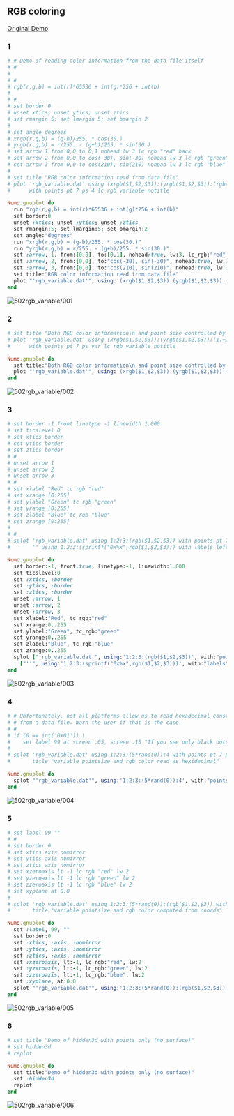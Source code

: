 ## RGB coloring
[Original Demo](http://gnuplot.sourceforge.net/demo_4.6/rgb_variable.html)

### 1

```ruby
# # Demo of reading color information from the data file itself
# #
# 
# #
# rgb(r,g,b) = int(r)*65536 + int(g)*256 + int(b)
# 
# #
# set border 0
# unset xtics; unset ytics; unset ztics
# set rmargin 5; set lmargin 5; set bmargin 2
# 
# set angle degrees
# xrgb(r,g,b) = (g-b)/255. * cos(30.)  
# yrgb(r,g,b) = r/255. - (g+b)/255. * sin(30.)
# set arrow 1 from 0,0 to 0,1 nohead lw 3 lc rgb "red" back
# set arrow 2 from 0,0 to cos(-30), sin(-30) nohead lw 3 lc rgb "green" back
# set arrow 3 from 0,0 to cos(210), sin(210) nohead lw 3 lc rgb "blue" back
# 
# set title "RGB color information read from data file"
# plot 'rgb_variable.dat' using (xrgb($1,$2,$3)):(yrgb($1,$2,$3)):(rgb($1,$2,$3)) \
#      with points pt 7 ps 4 lc rgb variable notitle

Numo.gnuplot do
  run "rgb(r,g,b) = int(r)*65536 + int(g)*256 + int(b)"
  set border:0
  unset :xtics; unset :ytics; unset :ztics
  set rmargin:5; set lmargin:5; set bmargin:2
  set angle:"degrees"
  run "xrgb(r,g,b) = (g-b)/255. * cos(30.)"
  run "yrgb(r,g,b) = r/255. - (g+b)/255. * sin(30.)"
  set :arrow, 1, from:[0,0], to:[0,1], nohead:true, lw:3, lc_rgb:"red", back:true
  set :arrow, 2, from:[0,0], to:"cos(-30), sin(-30)", nohead:true, lw:3, lc_rgb:"green", back:true
  set :arrow, 3, from:[0,0], to:"cos(210), sin(210)", nohead:true, lw:3, lc_rgb:"blue", back:true
  set title:"RGB color information read from data file"
  plot "'rgb_variable.dat'", using:'(xrgb($1,$2,$3)):(yrgb($1,$2,$3)):(rgb($1,$2,$3))', with:"points", pt:7, ps:4, lc_rgb:"variable", notitle:true
end
```
![502rgb_variable/001](https://raw.github.com/ruby-numo/gnuplot-demo/master/gnuplot/md/502rgb_variable/image/001.png)

### 2

```ruby
# set title "Both RGB color information\n and point size controlled by input"
# plot 'rgb_variable.dat' using (xrgb($1,$2,$3)):(yrgb($1,$2,$3)):(1.+2.*rand(0)):(rgb($1,$2,$3)) \
#      with points pt 7 ps var lc rgb variable notitle

Numo.gnuplot do
  set title:"Both RGB color information\n and point size controlled by input"
  plot "'rgb_variable.dat'", using:'(xrgb($1,$2,$3)):(yrgb($1,$2,$3)):(1.+2.*rand(0)):(rgb($1,$2,$3))', with:"points", pt:7, ps:"var", lc_rgb:"variable", notitle:true
end
```
![502rgb_variable/002](https://raw.github.com/ruby-numo/gnuplot-demo/master/gnuplot/md/502rgb_variable/image/002.png)

### 3

```ruby
# set border -1 front linetype -1 linewidth 1.000
# set ticslevel 0
# set xtics border
# set ytics border
# set ztics border
# #
# unset arrow 1
# unset arrow 2
# unset arrow 3
# #
# set xlabel "Red" tc rgb "red"
# set xrange [0:255]
# set ylabel "Green" tc rgb "green"
# set yrange [0:255]
# set zlabel "Blue" tc rgb "blue"
# set zrange [0:255]
# 
# #
# splot 'rgb_variable.dat' using 1:2:3:(rgb($1,$2,$3)) with points pt 7 ps 4 lc rgb variable, \
#       '' using 1:2:3:(sprintf("0x%x",rgb($1,$2,$3))) with labels left offset 1 notitle

Numo.gnuplot do
  set border:-1, front:true, linetype:-1, linewidth:1.000
  set ticslevel:0
  set :xtics, :border
  set :ytics, :border
  set :ztics, :border
  unset :arrow, 1
  unset :arrow, 2
  unset :arrow, 3
  set xlabel:"Red", tc_rgb:"red"
  set xrange:0..255
  set ylabel:"Green", tc_rgb:"green"
  set yrange:0..255
  set zlabel:"Blue", tc_rgb:"blue"
  set zrange:0..255
  splot ["'rgb_variable.dat'", using:'1:2:3:(rgb($1,$2,$3))', with:"points", pt:7, ps:4, lc_rgb:"variable"],
    ["''", using:'1:2:3:(sprintf("0x%x",rgb($1,$2,$3)))', with:"labels", left:true, offset:1, notitle:true]
end
```
![502rgb_variable/003](https://raw.github.com/ruby-numo/gnuplot-demo/master/gnuplot/md/502rgb_variable/image/003.png)

### 4

```ruby
# # Unfortunately, not all platforms allow us to read hexadecimal constants
# # from a data file. Warn the user if that is the case.
# #
# if (0 == int('0x01')) \
#    set label 99 at screen .05, screen .15 "If you see only black dots,\nthis means your platform does not \nsupport reading hexadecimal constants\nfrom a data file. Get a newer libc."
# 
# splot 'rgb_variable.dat' using 1:2:3:(5*rand(0)):4 with points pt 7 ps variable lc rgb variable \
#       title "variable pointsize and rgb color read as hexidecimal"

Numo.gnuplot do
  splot "'rgb_variable.dat'", using:'1:2:3:(5*rand(0)):4', with:"points", pt:7, ps:"variable", lc_rgb:"variable", title:"variable pointsize and rgb color read as hexidecimal"
end
```
![502rgb_variable/004](https://raw.github.com/ruby-numo/gnuplot-demo/master/gnuplot/md/502rgb_variable/image/004.png)

### 5

```ruby
# set label 99 ""
# #
# set border 0
# set xtics axis nomirror
# set ytics axis nomirror
# set ztics axis nomirror
# set xzeroaxis lt -1 lc rgb "red" lw 2
# set yzeroaxis lt -1 lc rgb "green" lw 2
# set zzeroaxis lt -1 lc rgb "blue" lw 2
# set xyplane at 0.0
# 
# splot 'rgb_variable.dat' using 1:2:3:(5*rand(0)):(rgb($1,$2,$3)) with points pt 7 ps variable lc rgb variable \
#       title "variable pointsize and rgb color computed from coords"

Numo.gnuplot do
  set :label, 99, ""
  set border:0
  set :xtics, :axis, :nomirror
  set :ytics, :axis, :nomirror
  set :ztics, :axis, :nomirror
  set :xzeroaxis, lt:-1, lc_rgb:"red", lw:2
  set :yzeroaxis, lt:-1, lc_rgb:"green", lw:2
  set :zzeroaxis, lt:-1, lc_rgb:"blue", lw:2
  set :xyplane, at:0.0
  splot "'rgb_variable.dat'", using:'1:2:3:(5*rand(0)):(rgb($1,$2,$3))', with:"points", pt:7, ps:"variable", lc_rgb:"variable", title:"variable pointsize and rgb color computed from coords"
end
```
![502rgb_variable/005](https://raw.github.com/ruby-numo/gnuplot-demo/master/gnuplot/md/502rgb_variable/image/005.png)

### 6

```ruby
# set title "Demo of hidden3d with points only (no surface)"
# set hidden3d
# replot

Numo.gnuplot do
  set title:"Demo of hidden3d with points only (no surface)"
  set :hidden3d
  replot
end
```
![502rgb_variable/006](https://raw.github.com/ruby-numo/gnuplot-demo/master/gnuplot/md/502rgb_variable/image/006.png)
